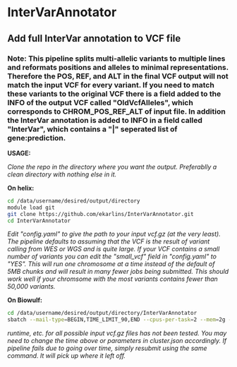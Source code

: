 # InterVarAnnotator
## Add full InterVar annotation to VCF file

### Note:  This pipeline splits multi-allelic variants to multiple lines and reformats positions and alleles to minimal representations. Therefore the POS, REF, and ALT in the final VCF output will not match the input VCF for every variant. If you need to match these variants to the original VCF there is a field added to the INFO of the output VCF called "OldVcfAlleles", which corresponds to CHROM_POS_REF_ALT of input file.  In addition the InterVar annotation is added to INFO in a field called "InterVar", which contains a "|" seperated list of gene:prediction.


**USAGE:**

*Clone the repo in the directory where you want the output. Preferablly a clean directory with nothing else in it.*

**On helix:**

```sh
cd /data/username/desired/output/directory
module load git
git clone https://github.com/ekarlins/InterVarAnnotator.git
cd InterVarAnnotator
```

*Edit "config.yaml" to give the path to your input vcf.gz (at the very least).  The pipeline defaults to assuming that the VCF is the result of variant calling from WES or WGS and is quite large.  If your VCF contains a small number of variants you can edit the "small_vcf" field in "config.yaml" to "YES".  This will run one chromosome at a time instead of the default of 5MB chunks and will result in many fewer jobs being submitted.  This should work well if your chromsome with the most variants contains fewer than 50,000 variants.*

**On Biowulf:**

```sh
cd /data/username/desired/output/directory/InterVarAnnotator
sbatch --mail-type=BEGIN,TIME_LIMIT_90,END --cpus-per-task=2 --mem=2g --partition=norm --time=24:00:00 mainSnake.sh
```

*runtime, etc. for all possible input vcf.gz files has not been tested.  You may need to change the time above or parameters in cluster.json accordingly. If pipeline fails due to going over time, simply resubmit using the same command.  It will pick up where it left off.*



